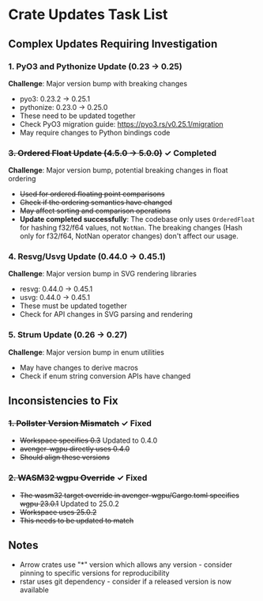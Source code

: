 # Crate Updates Task List

## Complex Updates Requiring Investigation

### 1. PyO3 and Pythonize Update (0.23 → 0.25)
**Challenge**: Major version bump with breaking changes
- pyo3: 0.23.2 → 0.25.1
- pythonize: 0.23.0 → 0.25.0
- These need to be updated together
- Check PyO3 migration guide: https://pyo3.rs/v0.25.1/migration
- May require changes to Python bindings code

### ~~3. Ordered Float Update (4.5.0 → 5.0.0)~~ ✓ Completed
**Challenge**: Major version bump, potential breaking changes in float ordering
- ~~Used for ordered floating point comparisons~~
- ~~Check if the ordering semantics have changed~~
- ~~May affect sorting and comparison operations~~
- **Update completed successfully**: The codebase only uses `OrderedFloat` for hashing f32/f64 values, not `NotNan`. The breaking changes (Hash only for f32/f64, NotNan operator changes) don't affect our usage.

### 4. Resvg/Usvg Update (0.44.0 → 0.45.1)
**Challenge**: Major version bump in SVG rendering libraries
- resvg: 0.44.0 → 0.45.1
- usvg: 0.44.0 → 0.45.1
- These must be updated together
- Check for API changes in SVG parsing and rendering

### 5. Strum Update (0.26 → 0.27)
**Challenge**: Major version bump in enum utilities
- May have changes to derive macros
- Check if enum string conversion APIs have changed

## Inconsistencies to Fix

### ~~1. Pollster Version Mismatch~~ ✓ Fixed
- ~~Workspace specifies 0.3~~ Updated to 0.4.0
- ~~avenger-wgpu directly uses 0.4.0~~
- ~~Should align these versions~~

### ~~2. WASM32 wgpu Override~~ ✓ Fixed
- ~~The wasm32 target override in avenger-wgpu/Cargo.toml specifies wgpu 23.0.1~~ Updated to 25.0.2
- ~~Workspace uses 25.0.2~~
- ~~This needs to be updated to match~~

## Notes

- Arrow crates use "*" version which allows any version - consider pinning to specific versions for reproducibility
- rstar uses git dependency - consider if a released version is now available